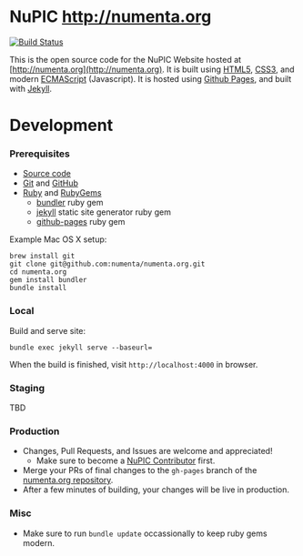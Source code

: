 # NuPIC http://numenta.org

[![Build Status](https://travis-ci.org/numenta/numenta.org.png?branch=gh-pages)](https://travis-ci.org/numenta/numenta.org)

This is the open source code for the NuPIC Website hosted at
[http://numenta.org](http://numenta.org). It is built using
[HTML5](http://en.wikipedia.org/wiki/HTML5),
[CSS3](http://en.wikipedia.org/wiki/Cascading_Style_Sheets), and modern
[ECMAScript](http://en.wikipedia.org/wiki/ECMAScript) (Javascript).
It is hosted using [Github Pages](https://pages.github.com),
and built with [Jekyll](http://jekyllrb.com/).


# Development

### Prerequisites

* [Source code](https://github.com/numenta/numenta.org)
* [Git](http://git-scm.com/) and [GitHub](http://github.com)
* [Ruby](https://www.ruby-lang.org/) and [RubyGems](https://rubygems.org/)
  * [bundler](http://bundler.io/) ruby gem
  * [jekyll](http://jekyllrb.com/) static site generator ruby gem
  * [github-pages](https://github.com/github/pages-gem) ruby gem

Example Mac OS X setup:
```
brew install git
git clone git@github.com:numenta/numenta.org.git
cd numenta.org
gem install bundler
bundle install
```


### Local

Build and serve site:
```
bundle exec jekyll serve --baseurl=
```

When the build is finished, visit `http://localhost:4000` in browser.

### Staging

TBD

### Production

* Changes, Pull Requests, and Issues are welcome and appreciated!
  * Make sure to become a [NuPIC Contributor](http://numenta.org/licenses/cl/)
    first.
* Merge your PRs of final changes to the `gh-pages` branch of the
  [numenta.org repository](https://github.com/numenta/numenta.org).
* After a few minutes of building, your changes will be live in production.

### Misc

* Make sure to run `bundle update` occassionally to keep ruby gems modern.
